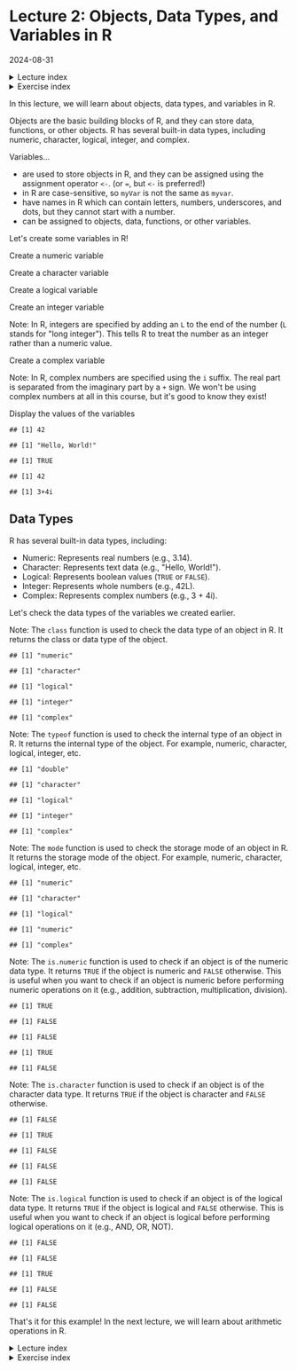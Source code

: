 # Lecture 2: Objects, Data Types, and Variables in R
2024-08-31

<!--html_preserve--><details>
  <summary>Lecture index</summary>

- [Lecture 1: Introduction to R](/lectures/lecture_01/lecture_01.md)
- [Lecture 2: Objects, Data Types, and Variables in R](/lectures/lecture_02/lecture_02.md)
- [Lecture 3: Arithmetic Operations in R](/lectures/lecture_03/lecture_03.md)
- [Lecture 4: Comparison and Logical Operators in R](/lectures/lecture_04/lecture_04.md)
- [Lecture 5: Vectors in R](/lectures/lecture_05/lecture_05.md)
- [Lecture 6: List in R](/lectures/lecture_06/lecture_06.md)
- [Lecture 7: Matrices in R](/lectures/lecture_07/lecture_07.md)
- [Lecture 8: Data Frames in R](/lectures/lecture_08/lecture_08.md)
- [Lecture 9: Functions in R](/lectures/lecture_09/lecture_09.md)
- [Lecture 10: Indexing using Logical Vectors in R](/lectures/lecture_10/lecture_10.md)
- [Lecture 11: Factors in R](/lectures/lecture_11/lecture_11.md)
- [Lecture 12: Control Structures in R](/lectures/lecture_12/lecture_12.md)
- [Lecture 13: A real-world example of using R for data analysis](/lectures/lecture_13/lecture_13.md)

</details><!--/html_preserve--><!--html_preserve--><details>
  <summary>Exercise index</summary>

  - [Exercise 1: Introduction to R](/exercises/exercise_01/exercise_01.md)
  - [Exercise 1 Solutions: Introduction to R](/exercises/exercise_01/exercise_01_solutions.md)
  - [Exercise 2: Objects, Data Types, and Variables in R](/exercises/exercise_02/exercise_02.md)
  - [Exercise 2 Solutions: Objects, Data Types, and Variables in R](/exercises/exercise_02/exercise_02_solutions.md)
  - [Exercise 3: Arithmetic Operations in R](/exercises/exercise_03/exercise_03.md)
  - [Exercise 3 Solutions: Arithmetic Operations in R](/exercises/exercise_03/exercise_03_solutions.md)
  - [Exercise 4: Comparison and Logical Operators in R](/exercises/exercise_04/exercise_04.md)
  - [Exercise 4 Solutions: Comparison and Logical Operators in R](/exercises/exercise_04/exercise_04_solutions.md)
  - [Exercise 5: Vectors in R](/exercises/exercise_05/exercise_05.md)
  - [Exercise 5 Solutions: Vectors in R](/exercises/exercise_05/exercise_05_solutions.md)
  - [Exercise 6: List in R](/exercises/exercise_06/exercise_06.md)
  - [Exercise 6 Solutions: List in R](/exercises/exercise_06/exercise_06_solutions.md)
  - [Exercise 7: Matrices in R](/exercises/exercise_07/exercise_07.md)
  - [Exercise 7 Solutions: Matrices in R](/exercises/exercise_07/exercise_07_solutions.md)
  - [Exercise 8: Data Frames in R](/exercises/exercise_08/exercise_08.md)
  - [Exercise 8 Solutions: Data Frames in R](/exercises/exercise_08/exercise_08_solutions.md)
  - [Exercise 9: Functions in R](/exercises/exercise_09/exercise_09.md)
  - [Exercise 9 Solutions: Functions in R](/exercises/exercise_09/exercise_09_solutions.md)
  - [Exercise 10: Indexing using Logical Vectors in R](/exercises/exercise_10/exercise_10.md)
  - [Exercise 10 Solutions: Indexing using Logical Vectors in R](/exercises/exercise_10/exercise_10_solutions.md)
  - [Exercise 11: Factors in R](/exercises/exercise_11/exercise_11.md)
  - [Exercise 11 Solutions: Factors in R](/exercises/exercise_11/exercise_11_solutions.md)
  - [Exercise 12: Control Structures in R](/exercises/exercise_12/exercise_12.md)
  - [Exercise 12 Solutions: Control Structures in R](/exercises/exercise_12/exercise_12_solutions.md)
  - [Exercise 13: A real-world example of using R for data analysis](/exercises/exercise_13/exercise_13.md)
  - [Exercise 13 Solutions: A real-world example of using R for data
  analysis](/exercises/exercise_13/exercise_13_solutions.md)

</details><!--/html_preserve-->


In this lecture, we will learn about objects, data types, and variables in R.

Objects are the basic building blocks of R, and they can store data,
functions, or other objects. R has several built-in data types, including
numeric, character, logical, integer, and complex.

Variables...

- are used to store objects in R, and they can be assigned using the
  assignment operator `<-`. (or `=`, but `<-` is preferred!)
- in R are case-sensitive, so `myVar` is not the same as `myvar`.
- have names in R which can contain letters, numbers, underscores, and dots,
  but they cannot start with a number.
- can be assigned to objects, data, functions, or other variables.

Let's create some variables in R!

Create a numeric variable



Create a character variable



Create a logical variable



Create an integer variable

Note: In R, integers are specified by adding an `L` to the end of the number
(`L` stands for "long integer"). This tells R to treat the number as an
integer rather than a numeric value.



Create a complex variable

Note: In R, complex numbers are specified using the `i` suffix. The real part
is separated from the imaginary part by a `+` sign. We won't be using complex
numbers at all in this course, but it's good to know they exist!



Display the values of the variables


```
## [1] 42
```

```
## [1] "Hello, World!"
```

```
## [1] TRUE
```

```
## [1] 42
```

```
## [1] 3+4i
```

## Data Types

R has several built-in data types, including:

- Numeric: Represents real numbers (e.g., 3.14).
- Character: Represents text data (e.g., "Hello, World!").
- Logical: Represents boolean values (`TRUE` or `FALSE`).
- Integer: Represents whole numbers (e.g., 42L).
- Complex: Represents complex numbers (e.g., 3 + 4i).

Let's check the data types of the variables we created earlier.

Note: The `class` function is used to check the data type of an object in R.
It returns the class or data type of the object.


```
## [1] "numeric"
```

```
## [1] "character"
```

```
## [1] "logical"
```

```
## [1] "integer"
```

```
## [1] "complex"
```

Note: The `typeof` function is used to check the internal type of an object
in R. It returns the internal type of the object. For example, numeric,
character, logical, integer, etc.


```
## [1] "double"
```

```
## [1] "character"
```

```
## [1] "logical"
```

```
## [1] "integer"
```

```
## [1] "complex"
```

Note: The `mode` function is used to check the storage mode of an object in
R. It returns the storage mode of the object. For example, numeric,
character, logical, integer, etc.


```
## [1] "numeric"
```

```
## [1] "character"
```

```
## [1] "logical"
```

```
## [1] "numeric"
```

```
## [1] "complex"
```

Note: The `is.numeric` function is used to check if an object is of the
numeric data type. It returns `TRUE` if the object is numeric and `FALSE`
otherwise. This is useful when you want to check if an object is numeric
before performing numeric operations on it (e.g., addition, subtraction,
multiplication, division).


```
## [1] TRUE
```

```
## [1] FALSE
```

```
## [1] FALSE
```

```
## [1] TRUE
```

```
## [1] FALSE
```

Note: The `is.character` function is used to check if an object is of the
character data type. It returns `TRUE` if the object is character and `FALSE`
otherwise.


```
## [1] FALSE
```

```
## [1] TRUE
```

```
## [1] FALSE
```

```
## [1] FALSE
```

```
## [1] FALSE
```

Note: The `is.logical` function is used to check if an object is of the
logical data type. It returns `TRUE` if the object is logical and `FALSE`
otherwise. This is useful when you want to check if an object is logical
before performing logical operations on it (e.g., AND, OR, NOT).


```
## [1] FALSE
```

```
## [1] FALSE
```

```
## [1] TRUE
```

```
## [1] FALSE
```

```
## [1] FALSE
```

That's it for this example! In the next lecture, we will learn about
arithmetic operations in R.


<!--html_preserve--><details>
  <summary>Lecture index</summary>

- [Lecture 1: Introduction to R](/lectures/lecture_01/lecture_01.md)
- [Lecture 2: Objects, Data Types, and Variables in R](/lectures/lecture_02/lecture_02.md)
- [Lecture 3: Arithmetic Operations in R](/lectures/lecture_03/lecture_03.md)
- [Lecture 4: Comparison and Logical Operators in R](/lectures/lecture_04/lecture_04.md)
- [Lecture 5: Vectors in R](/lectures/lecture_05/lecture_05.md)
- [Lecture 6: List in R](/lectures/lecture_06/lecture_06.md)
- [Lecture 7: Matrices in R](/lectures/lecture_07/lecture_07.md)
- [Lecture 8: Data Frames in R](/lectures/lecture_08/lecture_08.md)
- [Lecture 9: Functions in R](/lectures/lecture_09/lecture_09.md)
- [Lecture 10: Indexing using Logical Vectors in R](/lectures/lecture_10/lecture_10.md)
- [Lecture 11: Factors in R](/lectures/lecture_11/lecture_11.md)
- [Lecture 12: Control Structures in R](/lectures/lecture_12/lecture_12.md)
- [Lecture 13: A real-world example of using R for data analysis](/lectures/lecture_13/lecture_13.md)

</details><!--/html_preserve--><!--html_preserve--><details>
  <summary>Exercise index</summary>

  - [Exercise 1: Introduction to R](/exercises/exercise_01/exercise_01.md)
  - [Exercise 1 Solutions: Introduction to R](/exercises/exercise_01/exercise_01_solutions.md)
  - [Exercise 2: Objects, Data Types, and Variables in R](/exercises/exercise_02/exercise_02.md)
  - [Exercise 2 Solutions: Objects, Data Types, and Variables in R](/exercises/exercise_02/exercise_02_solutions.md)
  - [Exercise 3: Arithmetic Operations in R](/exercises/exercise_03/exercise_03.md)
  - [Exercise 3 Solutions: Arithmetic Operations in R](/exercises/exercise_03/exercise_03_solutions.md)
  - [Exercise 4: Comparison and Logical Operators in R](/exercises/exercise_04/exercise_04.md)
  - [Exercise 4 Solutions: Comparison and Logical Operators in R](/exercises/exercise_04/exercise_04_solutions.md)
  - [Exercise 5: Vectors in R](/exercises/exercise_05/exercise_05.md)
  - [Exercise 5 Solutions: Vectors in R](/exercises/exercise_05/exercise_05_solutions.md)
  - [Exercise 6: List in R](/exercises/exercise_06/exercise_06.md)
  - [Exercise 6 Solutions: List in R](/exercises/exercise_06/exercise_06_solutions.md)
  - [Exercise 7: Matrices in R](/exercises/exercise_07/exercise_07.md)
  - [Exercise 7 Solutions: Matrices in R](/exercises/exercise_07/exercise_07_solutions.md)
  - [Exercise 8: Data Frames in R](/exercises/exercise_08/exercise_08.md)
  - [Exercise 8 Solutions: Data Frames in R](/exercises/exercise_08/exercise_08_solutions.md)
  - [Exercise 9: Functions in R](/exercises/exercise_09/exercise_09.md)
  - [Exercise 9 Solutions: Functions in R](/exercises/exercise_09/exercise_09_solutions.md)
  - [Exercise 10: Indexing using Logical Vectors in R](/exercises/exercise_10/exercise_10.md)
  - [Exercise 10 Solutions: Indexing using Logical Vectors in R](/exercises/exercise_10/exercise_10_solutions.md)
  - [Exercise 11: Factors in R](/exercises/exercise_11/exercise_11.md)
  - [Exercise 11 Solutions: Factors in R](/exercises/exercise_11/exercise_11_solutions.md)
  - [Exercise 12: Control Structures in R](/exercises/exercise_12/exercise_12.md)
  - [Exercise 12 Solutions: Control Structures in R](/exercises/exercise_12/exercise_12_solutions.md)
  - [Exercise 13: A real-world example of using R for data analysis](/exercises/exercise_13/exercise_13.md)
  - [Exercise 13 Solutions: A real-world example of using R for data
  analysis](/exercises/exercise_13/exercise_13_solutions.md)

</details><!--/html_preserve-->

